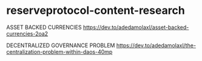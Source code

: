 # reserveprotocol-content-research

ASSET BACKED CURRENCIES
https://dev.to/adedamolaxl/asset-backed-currencies-2oa2

DECENTRALIZED GOVERNANCE PROBLEM
https://dev.to/adedamolaxl/the-centralization-problem-within-daos-40mp  

